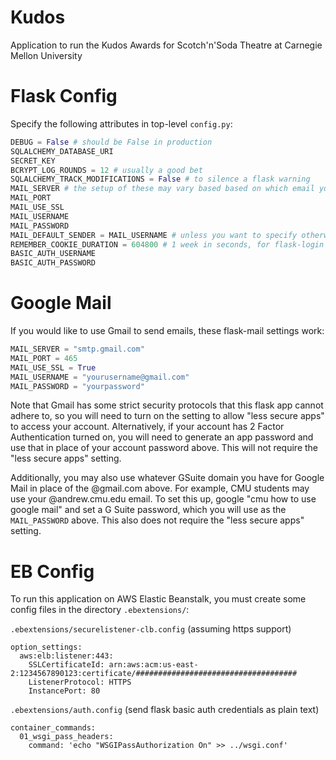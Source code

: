 # Kudos
Application to run the Kudos Awards for Scotch'n'Soda Theatre at Carnegie Mellon University

# Flask Config
Specify the following attributes in top-level `config.py`:

```python
DEBUG = False # should be False in production
SQLALCHEMY_DATABASE_URI
SECRET_KEY
BCRYPT_LOG_ROUNDS = 12 # usually a good bet
SQLALCHEMY_TRACK_MODIFICATIONS = False # to silence a flask warning
MAIL_SERVER # the setup of these may vary based based on which email you use
MAIL_PORT
MAIL_USE_SSL
MAIL_USERNAME
MAIL_PASSWORD
MAIL_DEFAULT_SENDER = MAIL_USERNAME # unless you want to specify otherwise
REMEMBER_COOKIE_DURATION = 604800 # 1 week in seconds, for flask-login
BASIC_AUTH_USERNAME
BASIC_AUTH_PASSWORD
```

# Google Mail

If you would like to use Gmail to send emails, these flask-mail settings work:

```python
MAIL_SERVER = "smtp.gmail.com"
MAIL_PORT = 465
MAIL_USE_SSL = True
MAIL_USERNAME = "yourusername@gmail.com"
MAIL_PASSWORD = "yourpassword"
```

Note that Gmail has some strict security protocols that this flask app cannot adhere to, so you will need to turn on the setting to allow "less secure apps" to access your account. Alternatively, if your account has 2 Factor Authentication turned on, you will need to generate an app password and use that in place of your account password above. This will not require the "less secure apps" setting.

Additionally, you may also use whatever GSuite domain you have for Google Mail in place of the @gmail.com above. For example, CMU students may use your @andrew.cmu.edu email. To set this up, google "cmu how to use google mail" and set a G Suite password, which you will use as the `MAIL_PASSWORD` above. This also does not require the "less secure apps" setting.

# EB Config

To run this application on AWS Elastic Beanstalk, you must create some config files in the directory `.ebextensions/`:

`.ebextensions/securelistener-clb.config` (assuming https support)
```
option_settings:
  aws:elb:listener:443:
    SSLCertificateId: arn:aws:acm:us-east-2:1234567890123:certificate/####################################
    ListenerProtocol: HTTPS
    InstancePort: 80
```

`.ebextensions/auth.config` (send flask basic auth credentials as plain text)
```
container_commands:
  01_wsgi_pass_headers:
    command: 'echo "WSGIPassAuthorization On" >> ../wsgi.conf'
```

